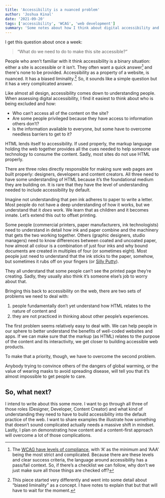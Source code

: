 ```yaml
---
title: 'Accessibility is a nuanced problem'
author: 'Joshua Kinal'
date: '2021-09-20'
tags: ['accessibility', 'WCAG', 'web development']
summary: 'Some notes about how I think about digital accessibility and how we can make it a more common practice in digital products. It’s everybody’s responsibility -> It’s just that most people don’t know that, they don’t care and it sounds hard.'
---
```


I get this question about once a week:

> “What do we need to do to make this site accessible?”

People who aren’t familiar with it think accessibility is a binary situation: either a site is accessible or it isn’t. They often want a quick answer[^1] and there's none to be provided. Accessibility as a property of a website, is nuanced. It has a biased liminality.[^2] So, it sounds like a simple question but it has a very complicated answer.

Like almost all design, accessibility comes down to understanding people. When assessing digital accessibility, I find it easiest to think about who is being excluded and how:

* Who can’t access all of the content on the site?
* Are some people privileged because they have access to information others don’t?
* Is the information available to everyone, but some have to overcome needless barriers to get to it?

HTML lends itself to accessibility. If used properly, the markup language holding the web together provides all the cues needed to help someone use technology to consume the content. Sadly, most sites do not use HTML properly.

There are three roles directly responsible for making sure web pages are built properly: designers, developers and content creators. All three need to have some understanding of HTML because it’s the foundational medium they are building on. It is rare that they have the level of understanding needed to include accessibility by default.

Imagine not understanding that pen ink adheres to paper to write a letter. Most people do not have a deep understanding of how it works, but we understand that it *does* work. We learn that as children and it becomes innate. Let’s extend this out to offset printing.

Some people (commercial printers, paper manufacturers, ink technologists) need to understand in detail how ink and paper combine and the machinery that gets the two working together. Others (graphic designers, studio managers) need to know differences between coated and uncoated paper, how almost all colour is a combination of just four inks and why bound documents are created in multiples of four (or sometimes eight). Most people just need to understand that the ink sticks to the paper, somehow, but sometimes it rubs off on your fingers (or [Silly Putty](https://www.youtube.com/watch?v=LOWPMYmT8Eo)).

They all understand that some people can’t see the printed page they’re creating. Sadly, they usually also think it’s someone else’s job to worry about that.

Bringing this back to accessibility on the web, there are two sets of problems we need to deal with:

1. people fundamentally don’t yet understand how HTML relates to the nature of content and
2. they are not practiced in thinking about other people’s experiences.

The first problem seems relatively easy to deal with. We can help people in our sphere to better understand the benefits of well-coded websites and apps. If we can make sure that the markup (as HTML) relates to the purpose of the content and its interactivity, we get closer to building accessible web products.

To make that a priority, though, we have to overcome the second problem.

Anybody trying to convince others of the dangers of global warming, or the value of wearing masks to avoid spreading disease, will tell you that it’s almost impossible to get people to care.

## So, what next?

I intend to write about this some more. I want to go through all three of those roles (Designer, Developer, Content Creator) and what kind of understanding they need to have to build accessibility into the default practice of the web. I want to share examples the illustrate how something that doesn’t sound complicated actually needs a massive shift in mindset. Lastly, I plan on demonstrating how content and a content-first approach will overcome a lot of those complications.


[^1]: The [<abbr title="Web Content Accessibility Guidelines">WCAG</abbr> have levels of compliance](https://www.w3.org/WAI/WCAG21/quickref/), with ‘A’ as the minimum and ‘AAA’ being the most strict and complicated. Because there are these levels and clear success criteria, the language around accessibility has a pass/fail context. So, if there’s a checklist we can follow, why don’t we just make sure all those things are checked off?

[^2]: This piece started very differently and went into some detail about “biased liminality” as a concept. I have notes to explain that but that will have to wait for the moment.